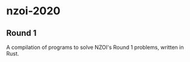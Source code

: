 # nzoi-2020
## Round 1
 A compilation of programs to solve NZOI's Round 1 problems, written in Rust.

